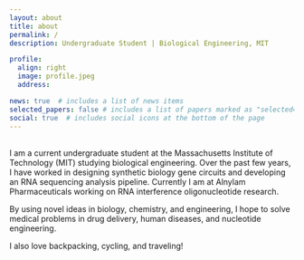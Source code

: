 ```yaml
---
layout: about
title: about
permalink: /
description: Undergraduate Student | Biological Engineering, MIT

profile:
  align: right
  image: profile.jpeg
  address:

news: true  # includes a list of news items
selected_papers: false # includes a list of papers marked as "selected={true}"
social: true  # includes social icons at the bottom of the page
---
```

&nbsp;  
I am a current undergraduate student at the Massachusetts Institute of Technology (MIT) studying biological engineering. Over the past few years, I have worked in designing synthetic biology gene circuits and developing an RNA sequencing analysis pipeline. Currently I am at Alnylam Pharmaceuticals working on RNA interference oligonucleotide research.

By using novel ideas in biology, chemistry, and engineering, I hope to solve medical problems in drug delivery, human diseases, and nucleotide engineering.

I also love backpacking, cycling, and traveling!
